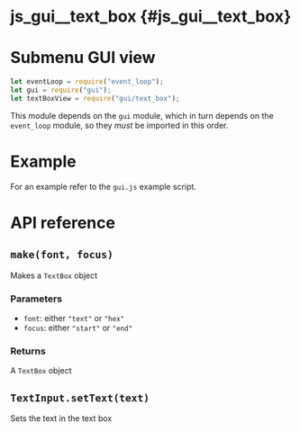 # js_gui__text_box {#js_gui__text_box}

# Submenu GUI view
```js
let eventLoop = require("event_loop");
let gui = require("gui");
let textBoxView = require("gui/text_box");
```

This module depends on the `gui` module, which in turn depends on the
`event_loop` module, so they _must_ be imported in this order.

# Example
For an example refer to the `gui.js` example script.

# API reference
## `make(font, focus)`
Makes a `TextBox` object

### Parameters
  - `font`: either `"text"` or `"hex"`
  - `focus`: either `"start"` or `"end"`

### Returns
A `TextBox` object

## `TextInput.setText(text)`
Sets the text in the text box
